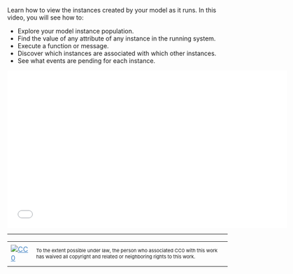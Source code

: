 Learn how to view the instances created by your model as it runs. In this video, you will see how to:

<ul>
<li>   Explore your model instance population.
<li>   Find the value of any attribute of any instance in the running system.
<li>   Execute a function or message.
<li>   Discover which instances are associated with which other instances.
<li>   See what events are pending for each instance.
</ul>

<iframe src="//www.youtube.com/embed/YyklSyYGrnw?rel=0" width="640" height="360" frameborder="0"></iframe>

<hr style="color: #cccccc;" />

<table>
<tbody>
<tr>
<td><a style="color: #4183c4;" href="http://creativecommons.org/publicdomain/zero/1.0/"><img src="https://camo.githubusercontent.com/c5160f944848828fa33126d9a697e9abe43ea98f/687474703a2f2f692e6372656174697665636f6d6d6f6e732e6f72672f702f7a65726f2f312e302f38387833312e706e67" alt="CC0" data-canonical-src="http://i.creativecommons.org/p/zero/1.0/88x31.png" /></a></td>
<td>
<p style="font-size: 11px;">To the extent possible under law, the person who associated CC0 with this work has waived all copyright and related or neighboring rights to this work.</p>
</td>
</tr>
</tbody>
</table>
